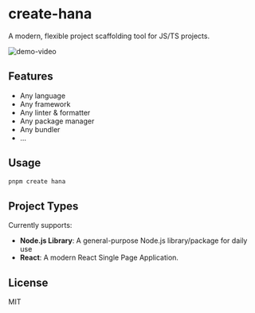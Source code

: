 # create-hana

A modern, flexible project scaffolding tool for JS/TS projects.

![demo-video](https://picgo-r2.caelum.moe/be930443dfaa39c5624bf34a56ceae0f_create-hana-display.gif)

## Features

- Any language
- Any framework
- Any linter & formatter
- Any package manager
- Any bundler
- ...

## Usage

```bash
pnpm create hana
```

## Project Types

Currently supports:

- **Node.js Library**: A general-purpose Node.js library/package for daily use
- **React**: A modern React Single Page Application.

## License

MIT
